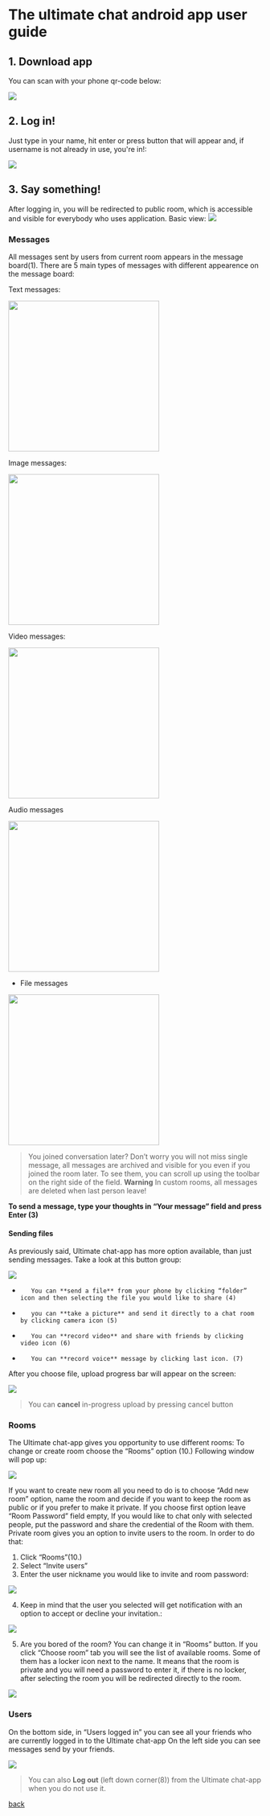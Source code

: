 # The ultimate chat android app user guide

## 1. Download app
You can scan with your phone qr-code below:

<img src="https://chart.googleapis.com/chart?chs=116x116&cht=qr&chl=https://build.phonegap.com/apps/2774587/install/X37HhLTxcPB1j_714bia&chld=L|1&choe=UTF-8"/>


## 2. Log in!
Just type in your name, hit enter or press button that will appear and, if username is not already in use, you're in!:

<img src="https://github.com/siematypie/phoneGap-chat-client/blob/master/docs/images/login.png?raw=true"/>

## 3. Say something!
After logging in, you will be redirected to public room, which is accessible and visible for everybody who uses application. Basic view:
<img src="https://github.com/siematypie/phoneGap-chat-client/blob/master/docs/images/options.png?raw=true"/>



### Messages
All messages sent by users from current room appears in the message board(1). There are 5 main types of messages with different appearence on the message board:

Text messages:

<img src="https://github.com/siematypie/phoneGap-chat-client/blob/master/docs/images/text.png?raw=true" width="300"/>

Image messages:

<img src="https://github.com/siematypie/phoneGap-chat-client/blob/master/docs/images/image.png?raw=true" width="300"/>

Video messages:

<img src="https://github.com/siematypie/phoneGap-chat-client/blob/master/docs/images/video.png?raw=true" width="300" />

Audio messages

<img src="https://github.com/siematypie/phoneGap-chat-client/blob/master/docs/images/audio.png?raw=true" width="300"/>

* File messages

<img src="https://github.com/siematypie/phoneGap-chat-client/blob/master/docs/images/file.png?raw=true" width="300"/>

>You joined conversation later? Don’t worry you will not miss single message, all messages are archived and visible for you even if you joined the room later. To see them, you can scroll up using the toolbar on the right side of the field. **Warning** In custom rooms, all messages are deleted when last person leave!

**To send a message, type your thoughts in “Your message” field and press Enter (3)**
#### Sending files
As previously said, Ultimate chat-app has more option available, than just sending messages. Take a look at this button group:

<img src="https://github.com/siematypie/phoneGap-chat-client/blob/master/docs/images/buttons.png?raw=true"/>

-        You can **send a file** from your phone by clicking “folder” icon and then selecting the file you would like to share (4)
-        you can **take a picture** and send it directly to a chat room by clicking camera icon (5)
-        You can **record video** and share with friends by clicking video icon (6)
-        You can **record voice** message by clicking last icon. (7)

After you choose file, upload progress bar will appear on the screen:

<img src="https://github.com/siematypie/phoneGap-chat-client/blob/master/docs/images/progress-bar.png?raw=true"/>

> You can **cancel** in-progress upload by pressing cancel button

### Rooms

The Ultimate chat-app gives you opportunity to use different rooms:
To change or create room choose the “Rooms” option (10.) Following window will pop up:

<img src="https://github.com/siematypie/phoneGap-chat-client/blob/master/docs/images/romm-opts.png?raw=true"/>

If you want to create new room all you need to do is to choose “Add new room” option, name the room and decide if you want to keep the room as public or if you prefer to make it private.
If you choose first option leave “Room Password” field empty, If you would like to chat only with selected people, put the password and share the credential of the Room with them.
Private room gives you an option to invite users to the room. In order to do that:
1. Click “Rooms”(10.)
2. Select “Invite users”
3. Enter the user nickname you would like to invite and room password:

<img src="https://github.com/siematypie/phoneGap-chat-client/blob/master/docs/images/inviting.png?raw=true"/>

4. Keep in mind that the user you selected will get notification with an option to accept or decline your invitation.:

<img src="https://github.com/siematypie/phoneGap-chat-client/blob/master/docs/images/invitate.png?raw=true"/>

5. Are you bored of the room? You can change it in “Rooms” button. If you click “Choose room” tab you will see the list of available rooms. Some of them has a locker icon next to the name. It means that the room is private and you will need a password to enter it, if there is no locker, after selecting the room you will be redirected directly to the room.

<img src="https://github.com/siematypie/phoneGap-chat-client/blob/master/docs/images/rooms.png?raw=true"/>

### Users
On the bottom side, in “Users logged in” you can see all your friends who are currently logged in to the Ultimate chat-app
On the left side you can see messages send by your friends.

<img src="https://github.com/siematypie/phoneGap-chat-client/blob/master/docs/images/logged-in.png?raw=true"/>

>You can also **Log out** (left down corner(8)) from the Ultimate chat-app when you do not use it.


[back](./)


